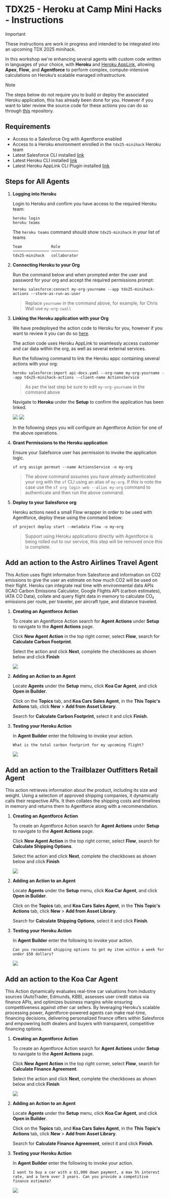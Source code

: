 # TDX25 - Heroku at Camp Mini Hacks - Instructions

> [!IMPORTANT]
> These instructions are work in progress and intended to be integrated into an upcoming TDX 2025 minihack.

In this workshop we're enhancing several agents with custom code written in languages of your choice, with **Heroku** and [Heroku AppLink](https://devcenter.heroku.com/articles/getting-started-heroku-integration), allowing **Apex**, **Flow**, and **Agentforce** to perform complex, compute-intensive calculations on Heroku’s scalable managed infrastructure.

> [!NOTE]
> The steps below do not require you to build or deploy the associated Heroku application, this has already been done for you. However if you want to later review the source code for these actions you can do so through [this](https://github.com/heroku-examples/heroku-tdx25-minihack-code) repository.

## Requirements

- Access to a Salesforce Org with Agentforce enabled
- Access to a Heroku environment enrolled in the `tdx25-minihack` Heroku team
- Latest Salesforce CLI installed [link](https://developer.salesforce.com/docs/atlas.en-us.sfdx_setup.meta/sfdx_setup/sfdx_setup_install_cli.htm)
- Latest Heroku CLI installed [link](https://devcenter.heroku.com/articles/heroku-cli#install-the-heroku-cli)
- Latest Heroku AppLink CLI Plugin installed [link](https://devcenter.heroku.com/articles/heroku-integration-cli)

## Steps for All Agents

1. **Logging into Heroku**

    Login to Heroku and confirm you have access to the required Heroku team:
    
    ```
    heroku login
    heroku teams
    ```

    The `heroku teams` command should show `tdx25-minihack` in your list of teams

    ```
    Team             Role         
    ──────────────── ──────────── 
    tdx25-minihack   collaborator            
    ```

2. **Connecting Heroku to your Org**

    Run the command below and when prompted enter the user and password for your org and accept the required permissions prompt:
    
    ```
    heroku salesforce:connect my-org-yourname --app tdx25-minihack-actions --store-as-run-as-user 
    ```

    > Replace `yourname` in the command above, for example, for Chris Wall use `my-org-cwall`

3. **Linking the Heroku application with your Org**

    We have predeployed the action code to Heroku for you, however if you want to review it you can do so [here](https://github.com/heroku-examples/heroku-tdx25-minihack-code).
    
    The action code uses Heroku AppLink to seamlessly access customer and car data within the org, as well as several external services.
    
    Run the following command to link the Heroku appc containing several actions with your org:
    
    ```
    heroku salesforce:import api-docs.yaml --org-name my-org-yourname --app tdx25-minihack-actions --client-name ActionsService
    ```

    > As per the last step be sure to edit `my-org-yourname` in the command above

    Navigate to **Heroku** under the **Setup** to confirm the application has been linked.

    <img src="images/applink.jpg">

    <img src="images/operation.jpg">

    In the following steps you will configure an Agentforce Action for one of the above operations.

4. **Grant Permissions to the Heroku application**

    Ensure your Salefsorce user has permission to invoke the applicaiton logic.

    ```
    sf org assign permset --name ActionsService -o my-org
    ```
    > The above command assumes you have already authenticated your org with the `sf` CLI using an alias of `my-org`. If this is note the case use the `sf org login web --alias my-org` command to authenticate and then run the above command.

5. **Deploy to your Salesforce org**

    Heroku actions need a small Flow wrapper in order to be used with Agentforce, deploy these using the command below:

    ```
    sf project deploy start --metadata Flow -o my-org
    ```

    > Support using Heroku applications directly with Agentforce is being rolled out to our service, this step will be removed once this is complete.

## Add an action to the Astro Airlines Travel Agent

This Action uses flight informaton from Salesforce and information on CO2 emissions to give the user an estimate on how much CO2 will be used on their flight. Heroku can integrate real time with environmental data APIs (ICAO Carbon Emissions Calculator, Google Flights API (carbon estimates), IATA CO Data), collate and query flight data in memory to calculate CO₂ emissions per route, per traveler, per aircraft type, and distance traveled.

1. **Creating an Agentforce Action**

    To create an Agentforce Action search for **Agent Actions** under **Setup** to navigate to the **Agent Actions** page.

    Click **New Agent Action** in the top right corner, select **Flow**, search for **Calculate Carbon Footprint**.

    Select the action and click **Next**, complete the checkboxes as shown below and click **Finish** 

    <img src="images/agent-action-carbon-calc.jpg">

2. **Adding an Action to an Agent**

    Locate **Agents** under the **Setup** menu, click **Koa Car Agent**, and click **Open in Builder**.

    Click on the **Topics** tab, and **Koa Cars Sales Agent**, in the **This Topic's Actions** tab, click **New** > **Add from Asset Library**.

    Search for **Calculate Carbon Footprint**, select it and click **Finish**.
    
3. **Testing your Heroku Action**

    In **Agent Builder** enter the following to invoke your action.

    `
    What is the total carbon footprint for my upcoming flight?
    `

    <img src="images/agent-response-carbon-calc.jpg">

## Add an action to the Trailblazer Outfitters Retail Agent

This action retrieves information about the product, including its size and weight. Using a selection of approved shipping companies, it dynamically calls their respective APIs. It then collates the shipping costs and timelines in memory and returns them to Agentforce along with a recommendation.

1. **Creating an Agentforce Action**

    To create an Agentforce Action search for **Agent Actions** under **Setup** to navigate to the **Agent Actions** page.

    Click **New Agent Action** in the top right corner, select **Flow**, search for **Calculate Shipping Options**.

    Select the action and click **Next**, complete the checkboxes as shown below and click **Finish** 

    <img src="images/agent-action-shipping-calc.jpg">

2. **Adding an Action to an Agent**

    Locate **Agents** under the **Setup** menu, click **Koa Car Agent**, and click **Open in Builder**.

    Click on the **Topics** tab, and **Koa Cars Sales Agent**, in the **This Topic's Actions** tab, click **New** > **Add from Asset Library**.

    Search for **Calculate Shipping Options**, select it and click **Finish**.
    
3. **Testing your Heroku Action**

    In **Agent Builder** enter the following to invoke your action.

    `
    Can you recommend shipping options to get my item within a week for under $50 dollars?
    `

    <img src="images/agent-response-shipping-calc.jpg">

## Add an action to the Koa Car Agent

This Action dynamically evaluates real-time car valuations from industry sources (AutoTrader, Edmunds, KBB), assesses user credit status via finance APIs, and optimizes business margins while ensuring competitiveness against other car sellers. By leveraging Heroku’s scalable processing power, Agentforce-powered agents can make real-time, financing decisions, delivering personalized finance offers within Salesforce and empowering both dealers and buyers with transparent, competitive financing options.

1. **Creating an Agentforce Action**

    To create an Agentforce Action search for **Agent Actions** under **Setup** to navigate to the **Agent Actions** page.

    Click **New Agent Action** in the top right corner, select **Flow**, search for **Calculate Finance Agreement**.

    Select the action and click **Next**, complete the checkboxes as shown below and click **Finish** 

    <img src="images/agent-action-finance-calc.jpg">

2. **Adding an Action to an Agent**

    Locate **Agents** under the **Setup** menu, click **Koa Car Agent**, and click **Open in Builder**.

    Click on the **Topics** tab, and **Koa Cars Sales Agent**, in the **This Topic's Actions** tab, click **New** > **Add from Asset Library**.

    Search for **Calculate Finance Agreement**, select it and click **Finish**.
    
3. **Testing your Heroku Action**

    In **Agent Builder** enter the following to invoke your action.

    `
    I want to buy a car with a $1,000 down payment, a max 5% interest rate, and a term over 3 years. Can you provide a competitive finance estimate?
    `

    <img src="images/agent-response-finance-calc.jpg">
